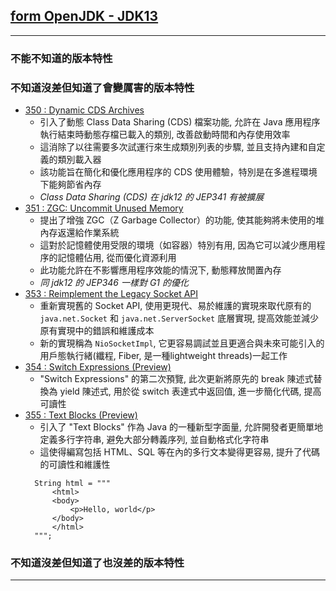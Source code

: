 ## [form OpenJDK - JDK13](https://openjdk.org/projects/jdk/13)

---

### 不能不知道的版本特性

### 不知道沒差但知道了會變厲害的版本特性

- [350 : Dynamic CDS Archives](https://openjdk.org/jeps/350)
    - 引入了動態 Class Data Sharing (CDS) 檔案功能, 允許在 Java 應用程序執行結束時動態存檔已載入的類別, 改善啟動時間和內存使用效率
    - 這消除了以往需要多次試運行來生成類別列表的步驟, 並且支持內建和自定義的類別載入器
    - 該功能旨在簡化和優化應用程序的 CDS 使用體驗，特別是在多進程環境下能夠節省內存
    - *Class Data Sharing (CDS) 在 jdk12 的 JEP341 有被擴展*
- [351 : ZGC: Uncommit Unused Memory](https://openjdk.org/jeps/351)
    - 提出了增強 ZGC（Z Garbage Collector）的功能, 使其能夠將未使用的堆內存返還給作業系統
    - 這對於記憶體使用受限的環境（如容器）特別有用, 因為它可以減少應用程序的記憶體佔用, 從而優化資源利用
    - 此功能允許在不影響應用程序效能的情況下, 動態釋放閒置內存
    - *同 jdk12 的 JEP346 一樣對 G1 的優化*
- [353 : Reimplement the Legacy Socket API](https://openjdk.org/jeps/353)
    - 重新實現舊的 Socket API, 使用更現代、易於維護的實現來取代原有的 `java.net.Socket` 和 `java.net.ServerSocket` 底層實現, 提高效能並減少原有實現中的錯誤和維護成本
    - 新的實現稱為 `NioSocketImpl`, 它更容易調試並且更適合與未來可能引入的用戶態執行緒(纖程, Fiber, 是一種lightweight threads)一起工作
- [354 : Switch Expressions (Preview)](https://openjdk.org/jeps/354)
    - "Switch Expressions" 的第二次預覽, 此次更新將原先的 break 陳述式替換為 yield 陳述式, 用於從 switch 表達式中返回值, 進一步簡化代碼, 提高可讀性
- [355 : Text Blocks (Preview)](https://openjdk.org/jeps/355)
    - 引入了 "Text Blocks" 作為 Java 的一種新型字面量, 允許開發者更簡單地定義多行字符串, 避免大部分轉義序列, 並自動格式化字符串
    - 這使得編寫包括 HTML、SQL 等在內的多行文本變得更容易, 提升了代碼的可讀性和維護性
  ```
    String html = """
        <html>
        <body>
            <p>Hello, world</p>
        </body>
        </html>
    """;
  ```

### 不知道沒差但知道了也沒差的版本特性

---

